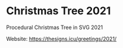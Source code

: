 # Christmas Tree 2021

Procedural Christmas Tree in SVG 2021

Website: https://thesigns.icu/greetings/2021/


